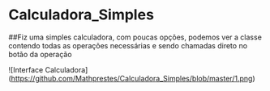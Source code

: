 # Calculadora_Simples

##Fiz uma simples calculadora, com poucas opções, podemos ver a classe contendo todas as operações necessárias e sendo chamadas direto no botão da operação

![Interface Calculadora] (https://github.com/Mathprestes/Calculadora_Simples/blob/master/1.png)
